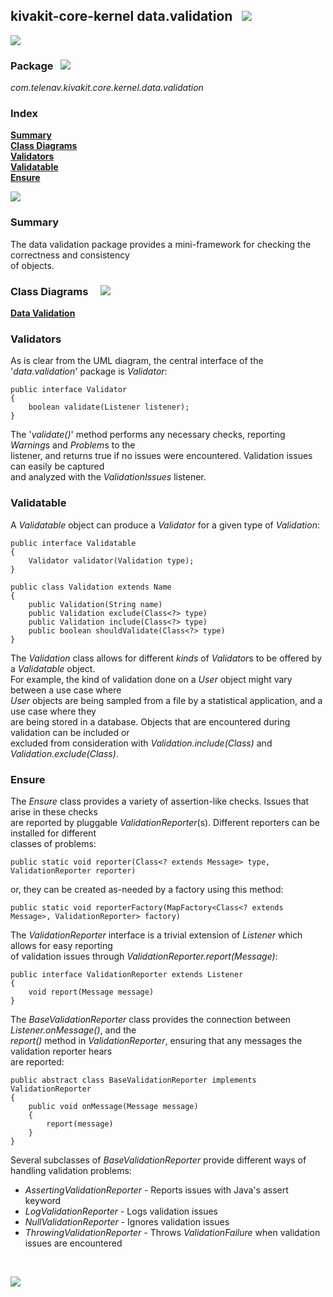 ## kivakit-core-kernel data.validation &nbsp; ![](https://telenav.github.io/telenav-assets/images/icons/checkmark-40.png)
![](https://telenav.github.io/telenav-assets/images/separators/horizontal-line.png)

### Package &nbsp; ![](https://telenav.github.io/telenav-assets/images/icons/box-24.png)

*com.telenav.kivakit.core.kernel.data.validation*

### Index

[**Summary**](#summary)  
[**Class Diagrams**](#class-diagrams)  
[**Validators**](#validators)  
[**Validatable**](#validatable)  
[**Ensure**](#ensure)

![](https://telenav.github.io/telenav-assets/images/separators/horizontal-line.png)

### Summary <a name="summary"></a>

The data validation package provides a mini-framework for checking the correctness and consistency  
of objects.

### Class Diagrams <a name="class-diagrams"></a> &nbsp; &nbsp; ![](https://telenav.github.io/telenav-assets/images/icons/diagram-48.png)

[**Data Validation**](diagrams/diagram-data-validation.svg)

### Validators <a name="validators"></a>

As is clear from the UML diagram, the central interface of the '*data.validation*' package is *Validator*:

    public interface Validator
    {
        boolean validate(Listener listener);
    }

The '*validate()*' method performs any necessary checks, reporting *Warning*s and *Problem*s to the   
listener, and returns true if no issues were encountered. Validation issues can easily be captured  
and analyzed with the *ValidationIssues* listener.

### Validatable <a name="validatable"></a>

A *Validatable* object can produce a *Validator* for a given type of *Validation*:

    public interface Validatable
    {
        Validator validator(Validation type);
    }

    public class Validation extends Name
    {
        public Validation(String name)
        public Validation exclude(Class<?> type)
        public Validation include(Class<?> type)
        public boolean shouldValidate(Class<?> type)
    }

The *Validation* class allows for different *kinds* of *Validator*s to be offered by a *Validatable* object.  
For example, the kind of validation done on a *User* object might vary between a use case where  
*User* objects are being sampled from a file by a statistical application, and a use case where they  
are being stored in a database. Objects that are encountered during validation can be included or    
excluded from consideration with *Validation.include(Class)* and *Validation.exclude(Class)*.

### Ensure <a name="ensure"></a>

The *Ensure* class provides a variety of assertion-like checks. Issues that arise in these checks  
are reported by pluggable *ValidationReporter*(s). Different reporters can be installed for different  
classes of problems:

    public static void reporter(Class<? extends Message> type, ValidationReporter reporter)

or, they can be created as-needed by a factory using this method:

    public static void reporterFactory(MapFactory<Class<? extends Message>, ValidationReporter> factory)

The *ValidationReporter* interface is a trivial extension of *Listener* which allows for easy reporting  
of validation issues through *ValidationReporter.report(Message)*:

    public interface ValidationReporter extends Listener
    {
        void report(Message message)
    }

The *BaseValidationReporter* class provides the connection between *Listener.onMessage()*, and the  
*report()* method in *ValidationReporter*, ensuring that any messages the validation reporter hears  
are reported:

    public abstract class BaseValidationReporter implements ValidationReporter
    {
        public void onMessage(Message message)
        {
            report(message)
        }
    }

Several subclasses of *BaseValidationReporter* provide different ways of handling validation problems:

* *AssertingValidationReporter* - Reports issues with Java's assert keyword
* *LogValidationReporter* - Logs validation issues
* *NullValidationReporter* - Ignores validation issues
* *ThrowingValidationReporter* - Throws *ValidationFailure* when validation issues are encountered

<br/>

![](https://telenav.github.io/telenav-assets/images/separators/horizontal-line.png)
